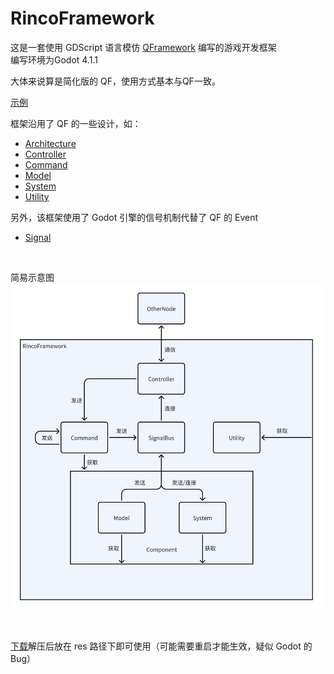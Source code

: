 # RincoFramework

这是一套使用 GDScript 语言模仿 [QFramework](https://github.com/liangxiegame/QFramework) 编写的游戏开发框架  
编写环境为Godot 4.1.1  

大体来说算是简化版的 QF，使用方式基本与QF一致。

[示例](Docs/Sample.md)  

框架沿用了 QF 的一些设计，如：
- [Architecture](Docs/Architecture.md)
- [Controller](Docs/Controller.md)
- [Command](Docs/Command.md)
- [Model](Docs/Component.md)
- [System](Docs/Component.md)
- [Utility](Docs/Component.md)

另外，该框架使用了 Godot 引擎的信号机制代替了 QF 的 Event
- [Signal](Docs/Signal.md)  

<br>

简易示意图  
![Alt text](Docs/image/RincoFramework.png)

<br>

[下载](https://github.com/Apropler/RincoFramework/releases/tag/rinco)解压后放在 res 路径下即可使用（可能需要重启才能生效，疑似 Godot 的 Bug）

